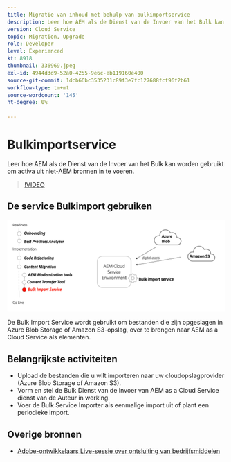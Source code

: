 ```yaml
---
title: Migratie van inhoud met behulp van bulkimportservice
description: Leer hoe AEM als de Dienst van de Invoer van het Bulk kan worden gebruikt om activa uit niet-AEM bronnen in te voeren.
version: Cloud Service
topic: Migration, Upgrade
role: Developer
level: Experienced
kt: 8918
thumbnail: 336969.jpeg
exl-id: 4944d3d9-52a0-4255-9e6c-eb119160e400
source-git-commit: 1dcb66bc3535231c89f3e7fc127688fcf96f2b61
workflow-type: tm+mt
source-wordcount: '145'
ht-degree: 0%

---
```


# Bulkimportservice

Leer hoe AEM als de Dienst van de Invoer van het Bulk kan worden gebruikt om activa uit niet-AEM bronnen in te voeren.

>[!VIDEO](https://video.tv.adobe.com/v/336969/?quality=12&learn=on)

## De service Bulkimport gebruiken

![Levenscyclus van service voor bulkimport](../assets/bulk-import-service.png)

De Bulk Import Service wordt gebruikt om bestanden die zijn opgeslagen in Azure Blob Storage of Amazon S3-opslag, over te brengen naar AEM as a Cloud Service als elementen.

## Belangrijkste activiteiten

+ Upload de bestanden die u wilt importeren naar uw cloudopslagprovider (Azure Blob Storage of Amazon S3).
+ Vorm en stel de Bulk Dienst van de Invoer van AEM as a Cloud Service dienst van de Auteur in werking.
+ Voer de Bulk Service Importer als eenmalige import uit of plant een periodieke import.

## Overige bronnen

+ [Adobe-ontwikkelaars Live-sessie over ontsluiting van bedrijfsmiddelen](https://experienceleague.adobe.com/docs/adobe-developers-live-events/events/2021/feb2021/asset-bulk-ingestion.html?lang=en)

